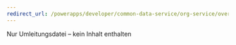 ```yaml
---
redirect_url: /powerapps/developer/common-data-service/org-service/overview
---
```

Nur Umleitungsdatei – kein Inhalt enthalten